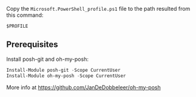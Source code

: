 Copy the `Microsoft.PowerShell_profile.ps1` file to the path resulted from this command:

```dos
$PROFILE
```

## Prerequisites

Install posh-git and oh-my-posh:

```powershell
Install-Module posh-git -Scope CurrentUser
Install-Module oh-my-posh -Scope CurrentUser
```

More info at <https://github.com/JanDeDobbeleer/oh-my-posh>
